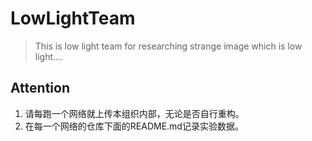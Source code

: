 # LowLightTeam
> This is low light team for researching strange image which is low light....

## Attention

1. 请每跑一个网络就上传本组织内部，无论是否自行重构。
2. 在每一个网络的仓库下面的README.md记录实验数据。

